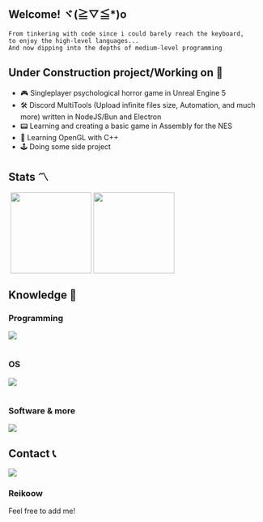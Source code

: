## Welcome! ヾ(≧▽≦*)o

```
From tinkering with code since i could barely reach the keyboard,
to enjoy the high-level languages...
And now dipping into the depths of medium-level programming
```

## Under Construction project/Working on 🚧

- 🎮 Singleplayer psychological horror game in Unreal Engine 5
- 🛠️ Discord MultiTools (Upload infinite files size, Automation, and much more) written in NodeJS/Bun and Electron
- 📟 Learning and creating a basic game in Assembly for the NES
- 🎨 Learning OpenGL with C++
- 🕹️ Doing some side project

## Stats 〽️

‎ 
  <img height=160 align="center" src="https://github-readme-stats.vercel.app/api?username=Reiko69420&show_icons=true&theme=dracula" />
  <img height=160 align="center" src="https://github-readme-stats.vercel.app/api/top-langs/?username=Reiko69420&layout=compact&theme=dracula" />

</div>

## Knowledge 🚀

<h3 align="left">Programming</h1>

<p align="left">
  <img src="https://skillicons.dev/icons?i=html,css,js,php,nodejs,lua,typescript,python,php,cpp,cs,discordjs,bots,swift,sql" />
</p>
<h1 align="left"></h1>

<h3 align="left">OS</h1>
<p align="left">
  <img src="https://skillicons.dev/icons?i=linux,ubuntu,raspberrypi,windows" />
</p>
<h1 align="left"></h1>

<h3 align="left">Software & more</h1>
<p align="left">
  <img src="https://skillicons.dev/icons?i=nginx,androidstudio,blender,ps,pr,androidstudio,sublime,visualstudio,vscode,unreal" />
</p>

## Contact 📞
<p align="left">
  <img src="https://skillicons.dev/icons?i=discord" />
  <h3 align="left">Reikoow</h1>
  Feel free to add me!
</p>
